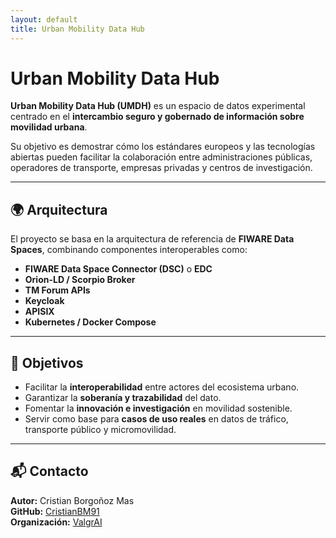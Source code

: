 ```yaml
---
layout: default
title: Urban Mobility Data Hub
---
```


# Urban Mobility Data Hub

**Urban Mobility Data Hub (UMDH)** es un espacio de datos experimental centrado en el **intercambio seguro y gobernado de información sobre movilidad urbana**.

Su objetivo es demostrar cómo los estándares europeos y las tecnologías abiertas pueden facilitar la colaboración entre administraciones públicas, operadores de transporte, empresas privadas y centros de investigación.

---

## 🌍 Arquitectura

El proyecto se basa en la arquitectura de referencia de **FIWARE Data Spaces**, combinando componentes interoperables como:

- **FIWARE Data Space Connector (DSC)** o **EDC**
- **Orion-LD / Scorpio Broker**
- **TM Forum APIs**
- **Keycloak**
- **APISIX**
- **Kubernetes / Docker Compose**

---

## 🎯 Objetivos

- Facilitar la **interoperabilidad** entre actores del ecosistema urbano.  
- Garantizar la **soberanía y trazabilidad** del dato.  
- Fomentar la **innovación e investigación** en movilidad sostenible.  
- Servir como base para **casos de uso reales** en datos de tráfico, transporte público y micromovilidad.

---

## 📬 Contacto

**Autor:** Cristian Borgoñoz Mas  
**GitHub:** [CristianBM91](https://github.com/CristianBM91)  
**Organización:** [ValgrAI](https://www.valgrai.eu)
